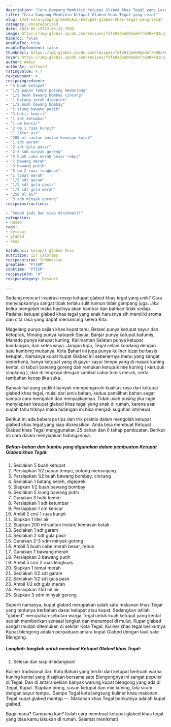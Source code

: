 ```yaml
---
description: "Cara Gampang Membikin Ketupat Glabed khas Tegal yang Lezat"
title: "Cara Gampang Membikin Ketupat Glabed khas Tegal yang Lezat"
slug: 1434-cara-gampang-membikin-ketupat-glabed-khas-tegal-yang-lezat
category: Uncategorized
date: 2023-03-15T13:05:22.769Z
image: https://img-global.cpcdn.com/recipes/fdfa913beb0badef/680x482cq70/ketupat-glabed-khas-tegal-foto-resep-utama.jpg
hideToc: false
enableToc: true
enableTocContent: false
thumbnail: https://img-global.cpcdn.com/recipes/fdfa913beb0badef/680x482cq70/ketupat-glabed-khas-tegal-foto-resep-utama.jpg
cover: https://img-global.cpcdn.com/recipes/fdfa913beb0badef/680x482cq70/ketupat-glabed-khas-tegal-foto-resep-utama.jpg
author: Admin
authorAv: notfound
ratingvalue: 4.7
reviewcount: 4
recipeingredient:
- "5 buah ketupat"
- "1/2 papan tempe potong memanjang"
- "1/2 buah bawang bombay cincang"
- "1 batang sereh digeprek"
- "1/2 buah bawang bombay"
- "5 siung bawang putih"
- "3 butir kemiri"
- "1 sdt ketumbar"
- "1 cm kencur"
- "2 cm 1 ruas kunyit"
- "1 liter air"
- "200 ml santan instan kemasan kotak"
- "1 sdt garam"
- "2 sdt gula pasir"
- "2-3 sdm minyak goreng"
- "5 buah cabe merah besar rebus"
- "7 bawang merah"
- "3 bawang putih"
- "5 cm 2 ruas lengkuas"
- "1 tomat merah"
- "1/2 sdt garam"
- "1/2 sdt gula pasir"
- "1/2 sdt gula merah"
- "250 ml air"
- "3 sdm minyak goreng"
recipeinstructions:

- "Sudah jadi dan siap dinikmati!"
categories:
- Resep
tags:
- ketupat
- glabed
- khas

katakunci: ketupat glabed khas 
nutrition: 157 calories
recipecuisine: Indonesian
preptime: "PT10M"
cooktime: "PT35M"
recipeyield: "4"
recipecategory: Dessert

---
```





Sedang mencari inspirasi resep ketupat glabed khas tegal yang unik? Cara menyiapkannya sangat tidak terlalu sulit namun tidak gampang juga. Jika keliru mengolah maka hasilnya akan hambar dan bahkan tidak sedap. Padahal ketupat glabed khas tegal yang enak harusnya sih memiliki aroma dan cita rasa yang dapat memancing selera Kita.





Magelang punya sajian khas kupat tahu, Betawi punya ketupat sayur dan ketoprak, Minang punya katupek Sayua, Banjar punya katupat batumis, Manado punya ketupat kuning, Kalimantan Selatan punya ketupat kandangan, dan seterusnya. Jangan lupa, Tegal selain kondang dengan sate kambing mudanya, Kota Bahari ini juga punya kuliner lezat berbasis ketupat.. Namanya kupat Kupat Glabed ini sebenernya menu yang sangat sederhana, hanya ketupat yang di guyur sayur tempe yang di masak kuning kental, di taburi bawang goreng dan remukan kerupuk mie kuning ( kerupuk singkong ), dan di lengkapi dengan sambal cabai tumis merah, serta tambahan kecap jika suka..

Banyak hal yang sedikit banyak mempengaruhi kualitas rasa dari ketupat glabed khas tegal, mulai dari jenis bahan, kedua pemilihan bahan segar sampai cara mengolah dan menyajikannya. Tidak usah pusing jika ingin menyiapkan ketupat glabed khas tegal yang enak di rumah, karena asal sudah tahu triknya maka hidangan ini bisa menjadi suguhan istimewa.






Berikut ini ada beberapa tips dan trik praktis dalam mengolah ketupat glabed khas tegal yang siap dikreasikan. Anda bisa membuat Ketupat Glabed khas Tegal menggunakan 25 bahan dan 0 tahap pembuatan. Berikut ini cara dalam menyiapkan hidangannya.

<!--inarticleads1-->

##### Bahan-bahan dan bumbu yang digunakan dalam pembuatan Ketupat Glabed khas Tegal:

1. Sediakan 5 buah ketupat
1. Persiapkan 1/2 papan tempe, potong memanjang
1. Persiapkan 1/2 buah bawang bombay, cincang
1. Sediakan 1 batang sereh, digeprek
1. Siapkan 1/2 buah bawang bombay
1. Sediakan 5 siung bawang putih
1. Gunakan 3 butir kemiri
1. Persiapkan 1 sdt ketumbar
1. Persiapkan 1 cm kencur
1. Ambil 2 cm/ 1 ruas kunyit
1. Siapkan 1 liter air
1. Siapkan 200 ml santan instan/ kemasan kotak
1. Sediakan 1 sdt garam
1. Sediakan 2 sdt gula pasir
1. Gunakan 2-3 sdm minyak goreng
1. Ambil 5 buah cabe merah besar, rebus
1. Gunakan 7 bawang merah
1. Persiapkan 3 bawang putih
1. Ambil 5 cm/ 2 ruas lengkuas
1. Siapkan 1 tomat merah
1. Sediakan 1/2 sdt garam
1. Sediakan 1/2 sdt gula pasir
1. Ambil 1/2 sdt gula merah
1. Persiapkan 250 ml air
1. Siapkan 3 sdm minyak goreng


Seperti namanya, kupat glabed merupakan salah satu makanan khas Tegal yang tentunya berbahan dasar ketupat atau kupat. Sedangkan istilah &#34;glabed&#34; merupakan sebutan warga Tegal untuk kuah ketupat yang kental seolah memberikan sensasi lengket dan menempel di mulut. Kupat glabed sangat mudah ditemukan di sekitar Kota Tegal. Kuliner khas tegal berikutnya Kupat blengong adalah perpaduan antara kupat Glabed dengan lauk sate Blengong. 

<!--inarticleads2-->

##### Langkah-langkah untuk membuat Ketupat Glabed khas Tegal:


1. Selesai dan siap dihidangkan!

Kuliner tradisional dari Kota Bahari yang terdiri dari ketupat berkuah warna kuning kental yang disajikan bersama sate Blengongnya ini sangat populer di Tegal. Dan di antara sekian banyak warung kupat blengong yang ada di Tegal, Kupat. SIapkan piring, susun ketupat dan mie kuning, lalu siram dengan sayur tempe.. Sampe Tegal kota langsung kuliner khas makanan Tegal kupat glabed mantap.—. Makanan khas Tegal berikutnya adalah kupat glabed. 

Bagaimana? Gampang kan? Itulah cara membuat ketupat glabed khas tegal yang bisa kamu lakukan di rumah. Selamat menikmati
